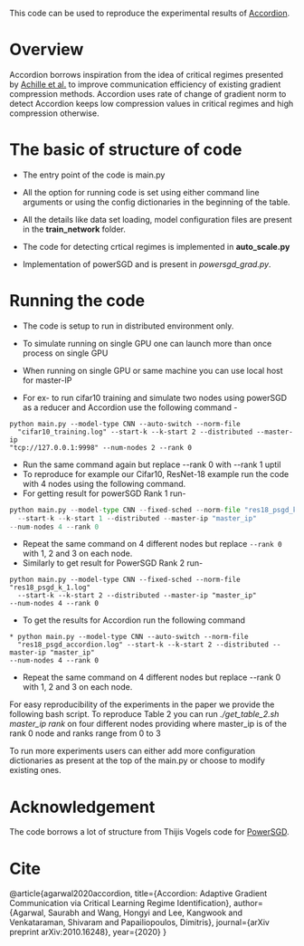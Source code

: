 This code can be used to reproduce the experimental results of [Accordion](https://arxiv.org/abs/2010.16248). 

# Overview

Accordion borrows inspiration from the idea of critical regimes presented by [Achille et
al.](https://arxiv.org/abs/1711.08856) to improve communication efficiency of
existing gradient compression methods. Accordion uses rate of change of gradient
norm to detect Accordion keeps low compression values in
critical regimes and high compression otherwise. 

# The basic of structure of code
* The entry point of the code is main.py

* All the option for running code is set using either command line arguments or
  using the config dictionaries in the beginning of the table.

* All the details like data set loading, model configuration files are present
  in the **train_network** folder.

* The code for detecting crtical regimes is implemented in **auto_scale.py**

* Implementation of powerSGD and is present in
  *powersgd_grad.py*.

# Running the code
* The code is setup to run in distributed environment only.

* To simulate running on single GPU one can launch more than once process on
  single GPU

* When running on single GPU or same machine you can use local host for
  master-IP

* For ex- to run cifar10 training and simulate two nodes using powerSGD as a
  reducer and Accordion use the following command -
```
python main.py --model-type CNN --auto-switch --norm-file
  "cifar10_training.log" --start-k --k-start 2 --distributed --master-ip
"tcp://127.0.0.1:9998" --num-nodes 2 --rank 0
```
* Run the same command again but replace --rank 0 with --rank 1 uptil 
* To reproduce for example our Cifar10, ResNet-18 example run the code with 4
  nodes using the following command.
* For getting result for powerSGD Rank 1 run-
```python
python main.py --model-type CNN --fixed-sched --norm-file "res18_psgd_k_1.log"
  --start-k --k-start 1 --distributed --master-ip "master_ip" 
--num-nodes 4 --rank 0
```
* Repeat the same command on 4 different nodes but replace ``` --rank 0 ``` with 1, 2
  and 3 on each node. 
* Similarly to get result for PowerSGD Rank 2 run- 
```
python main.py --model-type CNN --fixed-sched --norm-file "res18_psgd_k_1.log"
  --start-k --k-start 2 --distributed --master-ip "master_ip"
--num-nodes 4 --rank 0
```
* To get the results for Accordion run the following command
```
* python main.py --model-type CNN --auto-switch --norm-file
  "res18_psgd_accordion.log" --start-k --k-start 2 --distributed --master-ip "master_ip"
--num-nodes 4 --rank 0
```
* Repeat the same command on 4 different nodes but replace --rank 0 with 1, 2
  and 3 on each node.

For easy reproducibility of the experiments in the paper we provide the
following bash script.
To reproduce Table 2 you can run *./get_table_2.sh master_ip rank* on four
different nodes providing where master_ip is of the rank 0 node and ranks range
from 0 to 3

To run more experiments users can either add more configuration dictionaries as
present at the top of the main.py or choose to modify existing ones.

# Acknowledgement 
The code borrows a lot of structure from Thijis Vogels code for
[PowerSGD](https://github.com/epfml/powersgd). 

# Cite
@article{agarwal2020accordion,
  title={Accordion: Adaptive Gradient Communication via Critical Learning Regime Identification},
  author={Agarwal, Saurabh and Wang, Hongyi and Lee, Kangwook and Venkataraman, Shivaram and Papailiopoulos, Dimitris},
  journal={arXiv preprint arXiv:2010.16248},
  year={2020}
}

